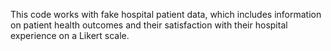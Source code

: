 This code works with fake hospital patient data, which includes information on patient health outcomes and their satisfaction with their hospital experience on a Likert scale.
